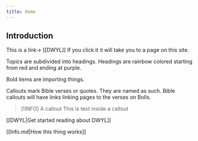 ```yaml
---
title: Home
---
```

## Introduction
This is a link→ [[DWYL]] If you click it it will take you to a page on this site.

Topics are subdivided into headings. Headings are rainbow colored starting from red and ending at purple.

Bold items are importing things.

Callouts mark Bible verses or quotes. They are named as such. Bible callouts will have links linking pages to the verses on Bolls.
> [!INFO] A callout
> This is text inside a callout

[[DWYL|Get started reading about DWYL]]

[[Info.md|How this thing works]]
